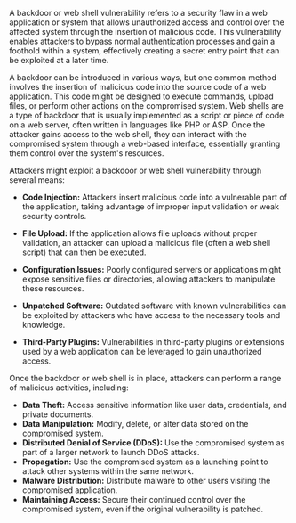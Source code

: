 A backdoor or web shell vulnerability refers to a security flaw in a web application or system that allows unauthorized access and control over the affected system through the insertion of malicious code. This vulnerability enables attackers to bypass normal authentication processes and gain a foothold within a system, effectively creating a secret entry point that can be exploited at a later time.

A backdoor can be introduced in various ways, but one common method involves the insertion of malicious code into the source code of a web application. This code might be designed to execute commands, upload files, or perform other actions on the compromised system. Web shells are a type of backdoor that is usually implemented as a script or piece of code on a web server, often written in languages like PHP or ASP. Once the attacker gains access to the web shell, they can interact with the compromised system through a web-based interface, essentially granting them control over the system's resources.

Attackers might exploit a backdoor or web shell vulnerability through several means:

- __Code Injection:__ Attackers insert malicious code into a vulnerable part of the application, taking advantage of improper input validation or weak security controls.

- __File Upload:__ If the application allows file uploads without proper validation, an attacker can upload a malicious file (often a web shell script) that can then be executed.

- __Configuration Issues:__ Poorly configured servers or applications might expose sensitive files or directories, allowing attackers to manipulate these resources.

- __Unpatched Software:__ Outdated software with known vulnerabilities can be exploited by attackers who have access to the necessary tools and knowledge.

- __Third-Party Plugins:__ Vulnerabilities in third-party plugins or extensions used by a web application can be leveraged to gain unauthorized access.

Once the backdoor or web shell is in place, attackers can perform a range of malicious activities, including:

- __Data Theft:__ Access sensitive information like user data, credentials, and private documents.
- __Data Manipulation:__ Modify, delete, or alter data stored on the compromised system.
- __Distributed Denial of Service (DDoS):__ Use the compromised system as part of a larger network to launch DDoS attacks.
- __Propagation:__ Use the compromised system as a launching point to attack other systems within the same network.
- __Malware Distribution:__ Distribute malware to other users visiting the compromised application.
- __Maintaining Access:__ Secure their continued control over the compromised system, even if the original vulnerability is patched.
